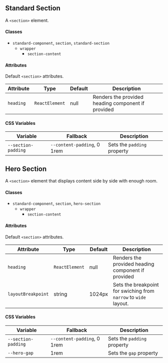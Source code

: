 ## Standard Section

A `<section>` element.

#### Classes

-   `standard-component`, `section`, `standard-section`
    -   `wrapper`
        -   `section-content`

#### Attributes

Default `<section>` attributes.

| Attribute | Type           | Default | Description                                        |
| --------- | -------------- | ------- | -------------------------------------------------- |
| `heading` | `ReactElement` | null    | Renders the provided heading component if provided |

#### CSS Variables

| Variable            | Fallback                    | Description                 |
| ------------------- | --------------------------- | --------------------------- |
| `--section-padding` | `--content-padding`, 0 1rem | Sets the `padding` property |

## Hero Section

A `<section>` element that displays content side by side with enough room.

#### Classes

-   `standard-component`, `section`, `hero-section`
    -   `wrapper`
        -   `section-content`

#### Attributes

Default `<section>` attributes.

| Attribute          | Type           | Default | Description                                                      |
| ------------------ | -------------- | ------- | ---------------------------------------------------------------- |
| `heading`          | `ReactElement` | null    | Renders the provided heading component if provided               |
| `layoutBreakpoint` | string         | 1024px  | Sets the breakpoint for swiching from `narrow` to `wide` layout. |

#### CSS Variables

| Variable            | Fallback                    | Description                 |
| ------------------- | --------------------------- | --------------------------- |
| `--section-padding` | `--content-padding`, 0 1rem | Sets the `padding` property |
| `--hero-gap`        | 1rem                        | Sets the `gap` property     |
